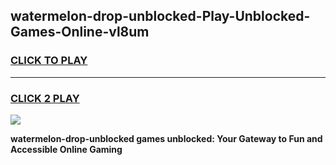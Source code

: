 
## watermelon-drop-unblocked-Play-Unblocked-Games-Online-vl8um
<h3>
<a href="https://premium76.site?title=watermelon-drop-unblocked&ref=25A">CLICK TO PLAY</a></h3>
<hr>

<h3>
<a href="https://premium76.site?title=watermelon-drop-unblocked&ref=25A">CLICK 2 PLAY</a>
  
</h3>

<a href="https://premium76.site?title=watermelon-drop-unblocked&ref=25A"><img src="https://clearcache.store/games.png"></a>


**watermelon-drop-unblocked games unblocked: Your Gateway to Fun and Accessible Online Gaming**
